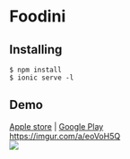 <h1>Foodini</h1>

Installing
------------

```
$ npm install
$ ionic serve -l
```

Demo
------------
<a href="https://apps.apple.com/pl/app/foodini/id1458480018?l=pl">Apple store</a> | <a href="https://play.google.com/store/apps/details?id=com.sbm360.foodini&hl=pl">Google Play</a>
<br>
<a href="https://imgur.com/a/eoVoH5Q">https://imgur.com/a/eoVoH5Q</a>
<br><img src="https://i.imgur.com/z3kjyGm.gif">
